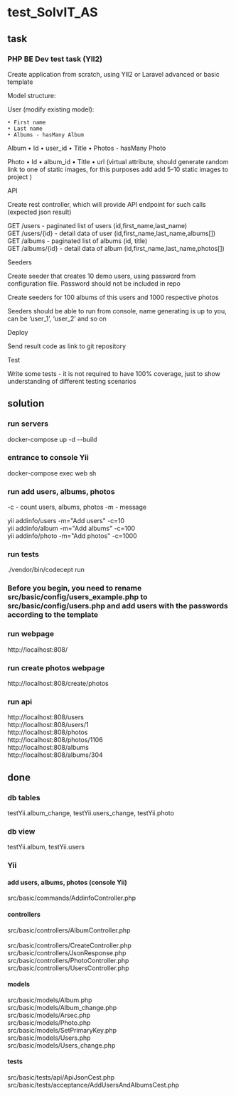 # test_SolvIT_AS

## task

### PHP BE Dev test task (YII2)


Create application from scratch, using YII2 or Laravel advanced or basic template


Model structure:

User (modify existing model):

    • First name
    • Last name
    • Albums - hasMany Album

Album
    • Id
    • user_id
    • Title
    • Photos - hasMany Photo

Photo
    • Id
    • album_id
    • Title
    • url (virtual attribute, should generate random link to one of static images, for this purposes add add 5-10 static images to project )


API

Create rest controller, which will provide API endpoint for such calls (expected json result)


GET /users -  paginated list of users (id,first_name,last_name) <br>
GET /users/{id} - detail data of user (id,first_name,last_name,albums[]) <br>
GET /albums - paginated list of albums (id, title) <br>
GET /albums/{id} - detail data of album (id,first_name,last_name,photos[]) <br>


Seeders

Create seeder that creates 10 demo users, using password from configuration file. Password should not be included in repo

Create seeders for 100 albums of this users and 1000 respective photos

Seeders should be able to run from console, name generating is up to you, can be ‘user_1’, ‘user_2’ and so on

Deploy

Send result code as link to git repository

Test
 
Write some tests - it is not required to have 100% coverage, just to show understanding of different testing scenarios


## solution

### run servers

docker-compose up -d  --build

### entrance to console Yii

docker-compose exec web sh

### run add users, albums, photos

-c - count users, albums, photos
-m - message

yii addinfo/users -m="Add users" -c=10 <br>
yii addinfo/album -m="Add albums" -c=100 <br>
yii addinfo/photo -m="Add photos" -c=1000 <br>


### run tests

 ./vendor/bin/codecept run

### Before you begin, you need to rename src/basic/config/users_example.php to src/basic/config/users.php and add users with the passwords according to the template 

### run webpage

http://localhost:808/

### run create photos webpage

http://localhost:808/create/photos

### run api

http://localhost:808/users <br>
http://localhost:808/users/1 <br>
http://localhost:808/photos <br>
http://localhost:808/photos/1106 <br>
http://localhost:808/albums <br>
http://localhost:808/albums/304 <br>

## done

### db tables

testYii.album_change, testYii.users_change, testYii.photo

### db view

testYii.album, testYii.users

### Yii

#### add users, albums, photos (console Yii)

src/basic/commands/AddinfoController.php

#### controllers

src/basic/controllers/AlbumController.php <br>  
src/basic/controllers/CreateController.php <br>
src/basic/controllers/JsonResponse.php <br>
src/basic/controllers/PhotoController.php <br>
src/basic/controllers/UsersController.php <br>


#### models

src/basic/models/Album.php <br>
src/basic/models/Album_change.php <br>
src/basic/models/Arsec.php <br>
src/basic/models/Photo.php <br>
src/basic/models/SetPrimaryKey.php <br>
src/basic/models/Users.php <br>
src/basic/models/Users_change.php <br>


#### tests

src/basic/tests/api/ApiJsonCest.php <br>
src/basic/tests/acceptance/AddUsersAndAlbumsCest.php
